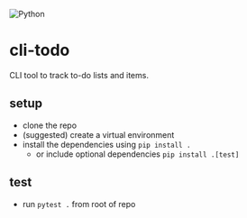 ![Python](https://img.shields.io/badge/Python-3776AB?style=for-the-badge&logo=python&logoColor=white)

# cli-todo

CLI tool to track to-do lists and items.

## setup
- clone the repo
- (suggested) create a virtual environment
- install the dependencies using `pip install .`
    - or include optional dependencies `pip install .[test]` 

## test
- run `pytest .` from root of repo
